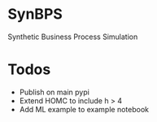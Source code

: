 # SynBPS
 Synthetic Business Process Simulation


# Todos
- Publish on main pypi
- Extend HOMC to include h > 4
- Add ML example to example notebook